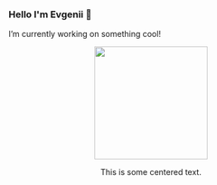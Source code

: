 ### Hello I'm Evgenii 👋
I’m currently working on something cool!

<div align="center">
<img src="https://octodex.github.com/images/NUX_Octodex.gif" width="200">
<p>This is some centered text.</p>
</div>
